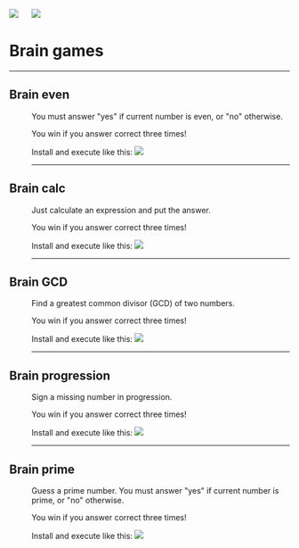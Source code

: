 <a href="https://codeclimate.com/github/u-master/frontend-project-lvl1/maintainability"><img src="https://api.codeclimate.com/v1/badges/fc350fd15de10809c3f7/maintainability" /></a>
&nbsp;&nbsp;&nbsp;&nbsp;
<img src="https://github.com/u-master/frontend-project-lvl1/workflows/linter/badge.svg" />
<!-- <a href="https://codeclimate.com/github/u-master/frontend-project-lvl1/test_coverage"><img src="https://api.codeclimate.com/v1/badges/fc350fd15de10809c3f7/test_coverage" /></a>
&nbsp;&nbsp;&nbsp;&nbsp; -->
<h1>Brain games</h1>
<hr>
<dl>
  <dt>
    <h2>Brain even</h2>
  </dt>
  <dd>
    <p>You must answer "yes" if current number is even, or "no" otherwise.</p>
    <p>You win if you answer correct three times!</p>
    <p> Install and execute like this:
      <a href="https://asciinema.org/a/306029" target="_blank"><img src="https://asciinema.org/a/306029.svg" /></a>
    </p>
    <hr>
  </dd>
  <dt>
    <h2>Brain calc</h2>
  </dt>
  <dd>
    <p>Just calculate an expression and put the answer.</p>
    <p>You win if you answer correct three times!</p>
    <p> Install and execute like this:
      <a href="https://asciinema.org/a/306030" target="_blank"><img src="https://asciinema.org/a/306030.svg" /></a>
    </p>
    <hr>
  </dd>
  <dt>
    <h2>Brain GCD</h2>
  </dt>
  <dd>
    <p>Find a greatest common divisor (GCD) of two numbers.</p>
    <p>You win if you answer correct three times!</p>
    <p> Install and execute like this:
      <a href="https://asciinema.org/a/306032" target="_blank"><img src="https://asciinema.org/a/306032.svg" /></a>
    </p>
    <hr>
  </dd>
  <dt>
    <h2>Brain progression</h2>
  </dt>
  <dd>
    <p>Sign a missing number in progression.</p>
    <p>You win if you answer correct three times!</p>
    <p> Install and execute like this:
      <a href="https://asciinema.org/a/306034" target="_blank"><img src="https://asciinema.org/a/306034.svg" /></a>
    </p>
    <hr>
  </dd>
  <dt>
    <h2>Brain prime</h2>
  </dt>
  <dd>
    <p>Guess a prime number. You must answer "yes" if current number is prime, or "no" otherwise.</p>
    <p>You win if you answer correct three times!</p>
    <p> Install and execute like this:
      <a href="https://asciinema.org/a/306038" target="_blank"><img src="https://asciinema.org/a/306038.svg" /></a>
    </p>
  </dd>
</dl>
